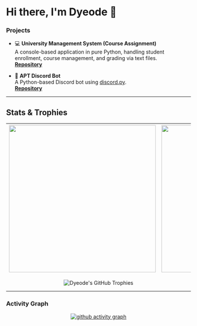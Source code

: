 # Hi there, I'm Dyeode 👋

### Projects

- :computer: **University Management System (Course Assignment)**  
  A console-based application in pure Python, handling student enrollment, course management, and grading via text files.  
  [**Repository**](https://github.com/dyeode/university-management-system-apu)

- :robot: **APT Discord Bot**  
  A Python-based Discord bot using [discord.py](https://pypi.org/project/discord.py/).  
  [**Repository**](https://github.com/dyeode/apt-discord.py)

---

## Stats & Trophies

<div align="center">
  
| <img src="https://github-readme-stats.vercel.app/api?username=dyeode&show_icons=true&theme=radical" width="400"/> | <img src="https://github-readme-stats.vercel.app/api/top-langs/?username=dyeode&layout=compact&theme=radical" width="400"/> |
| --- | --- |
  
  <!-- GitHub Trophies -->
  <img src="https://github-profile-trophy.vercel.app/?username=dyeode&theme=onedark" alt="Dyeode's GitHub Trophies" />
  
</div>

---

### Activity Graph

<div align="center">
  
  [![github activity graph](https://github-readme-activity-graph.vercel.app/graph?username=dyeode&theme=github-compact)](https://github.com/ashutosh00710/github-readme-activity-graph)

</div>
